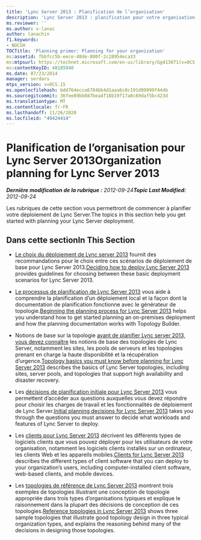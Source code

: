 ```yaml
---
title: 'Lync Server 2013 : Planification de l’organisation'
description: 'Lync Server 2013 : planification pour votre organisation.'
ms.reviewer: ''
ms.author: v-lanac
author: lanachin
f1.keywords:
- NOCSH
TOCTitle: 'Planning primer: Planning for your organization'
ms:assetid: fbbfcc5b-eece-48de-800f-2c28954eca33
ms:mtpsurl: https://technet.microsoft.com/en-us/library/Gg413071(v=OCS.15)
ms:contentKeyID: 48185940
ms.date: 07/23/2014
manager: serdars
mtps_version: v=OCS.15
ms.openlocfilehash: bdd764ecca6784bb4d1aaa6c0c191d89999f44db
ms.sourcegitcommit: 36fee89bb887bea4f18b19f17a8c69daf5bc423d
ms.translationtype: MT
ms.contentlocale: fr-FR
ms.lasthandoff: 11/26/2020
ms.locfileid: "49424414"
---
```

# <a name="organization-planning-for-lync-server-2013"></a><span data-ttu-id="5715f-103">Planification de l’organisation pour Lync Server 2013</span><span class="sxs-lookup"><span data-stu-id="5715f-103">Organization planning for Lync Server 2013</span></span>

<div data-xmlns="http://www.w3.org/1999/xhtml">

<div class="topic" data-xmlns="http://www.w3.org/1999/xhtml" data-msxsl="urn:schemas-microsoft-com:xslt" data-cs="https://msdn.microsoft.com/">

<div data-asp="https://msdn2.microsoft.com/asp">



</div>

<div id="mainSection">

<div id="mainBody"><span data-ttu-id="5715f-104">

<span> </span></span><span class="sxs-lookup"><span data-stu-id="5715f-104">

<span> </span></span></span>

<span data-ttu-id="5715f-105">_**Dernière modification de la rubrique :** 2012-09-24_</span><span class="sxs-lookup"><span data-stu-id="5715f-105">_**Topic Last Modified:** 2012-09-24_</span></span>

<span data-ttu-id="5715f-106">Les rubriques de cette section vous permettront de commencer à planifier votre déploiement de Lync Server.</span><span class="sxs-lookup"><span data-stu-id="5715f-106">The topics in this section help you get started with planning your Lync Server deployment.</span></span>

<div>

## <a name="in-this-section"></a><span data-ttu-id="5715f-107">Dans cette section</span><span class="sxs-lookup"><span data-stu-id="5715f-107">In This Section</span></span>

  - <span data-ttu-id="5715f-108">[Le choix du déploiement de Lync server 2013](lync-server-2013-deciding-how-to-deploy-microsoft-lync.md) fournit des recommandations pour le choix entre ces scénarios de déploiement de base pour Lync Server 2013.</span><span class="sxs-lookup"><span data-stu-id="5715f-108">[Deciding how to deploy Lync Server 2013](lync-server-2013-deciding-how-to-deploy-microsoft-lync.md) provides guidelines for choosing between these basic deployment scenarios for Lync Server 2013.</span></span>

  - <span data-ttu-id="5715f-109">[Le processus de planification de Lync Server 2013](lync-server-2013-beginning-the-planning-process.md) vous aide à comprendre la planification d’un déploiement local et la façon dont la documentation de planification fonctionne avec le générateur de topologie.</span><span class="sxs-lookup"><span data-stu-id="5715f-109">[Beginning the planning process for Lync Server 2013](lync-server-2013-beginning-the-planning-process.md) helps you understand how to get started planning an on-premises deployment and how the planning documentation works with Topology Builder.</span></span>

  - <span data-ttu-id="5715f-110">Notions de base sur la topologie [avant de planifier Lync server 2013, vous devez connaître](lync-server-2013-topology-basics-you-must-know-before-planning.md) les notions de base des topologies de Lync Server, notamment les sites, les pools de serveurs et les topologies prenant en charge la haute disponibilité et la récupération d’urgence.</span><span class="sxs-lookup"><span data-stu-id="5715f-110">[Topology basics you must know before planning for Lync Server 2013](lync-server-2013-topology-basics-you-must-know-before-planning.md) describes the basics of Lync Server topologies, including sites, server pools, and topologies that support high availability and disaster recovery.</span></span>

  - <span data-ttu-id="5715f-111">Les [décisions de planification initiale pour Lync Server 2013](lync-server-2013-initial-planning-decisions.md) vous permettent d’accéder aux questions auxquelles vous devez répondre pour choisir les charges de travail et les fonctionnalités de déploiement de Lync Server.</span><span class="sxs-lookup"><span data-stu-id="5715f-111">[Initial planning decisions for Lync Server 2013](lync-server-2013-initial-planning-decisions.md) takes you through the questions you must answer to decide what workloads and features of Lync Server to deploy.</span></span>

  - <span data-ttu-id="5715f-112">Les [clients pour Lync Server 2013](lync-server-2013-clients.md) décrivent les différents types de logiciels clients que vous pouvez déployer pour les utilisateurs de votre organisation, notamment les logiciels clients installés sur un ordinateur, les clients Web et les appareils mobiles.</span><span class="sxs-lookup"><span data-stu-id="5715f-112">[Clients for Lync Server 2013](lync-server-2013-clients.md) describes the different types of client software that you can deploy to your organization’s users, including computer-installed client software, web-based clients, and mobile devices.</span></span>

  - <span data-ttu-id="5715f-113">Les [topologies de référence de Lync Server 2013](lync-server-2013-reference-topologies.md) montrent trois exemples de topologies illustrant une conception de topologie appropriée dans trois types d’organisations typiques et explique le raisonnement dans la plupart des décisions de conception de ces topologies.</span><span class="sxs-lookup"><span data-stu-id="5715f-113">[Reference topologies in Lync Server 2013](lync-server-2013-reference-topologies.md) shows three sample topologies that illustrate good topology design in three typical organization types, and explains the reasoning behind many of the decisions in designing those topologies.</span></span>

<span data-ttu-id="5715f-114"></div>

</div>

<span> </span>

</div>

</div>

</span><span class="sxs-lookup"><span data-stu-id="5715f-114"></div>

</div>

<span> </span>

</div>

</div>

</span></span></div>

